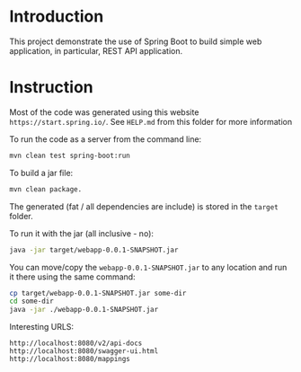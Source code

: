# Introduction
This project demonstrate the use of Spring Boot to build 
simple web application, in particular, REST API application.

# Instruction
Most of the code was generated using this website `https://start.spring.io/`.
See `HELP.md` from this folder for more information

To run the code as a server from the command line:

```bash
mvn clean test spring-boot:run
```

To build a jar file:

``` bash
mvn clean package.
```

The generated (fat / all dependencies are include) is stored in the `target` folder.

To run it with the jar (all inclusive - no):

``` bash
java -jar target/webapp-0.0.1-SNAPSHOT.jar
```

You can move/copy the `webapp-0.0.1-SNAPSHOT.jar` to any location and run it there using
the same command:

``` bash
cp target/webapp-0.0.1-SNAPSHOT.jar some-dir
cd some-dir
java -jar ./webapp-0.0.1-SNAPSHOT.jar
```

Interesting URLS:

```
http://localhost:8080/v2/api-docs
http://localhost:8080/swagger-ui.html
http://localhost:8080/mappings
```
